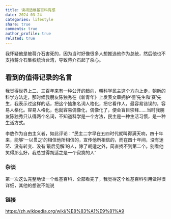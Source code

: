 ```yaml
---
title: 读胡适维基百科有感
date: 2024-03-24
categories: lifestyle
share: true
comments: true
author_profile: true
related: true
---
```


我怀疑他是被蒋介石害死的，因为当时好像很多人想推选他作为总统，然后他也不支持蒋介石集权统治台湾，导致蒋介石起了杀心。

## 看到的值得记录的名言

我觉得世界上二、三百年来有一种公开的趋向，朝科学民主这个方向上走，朝新的科学方法走，那时候我朋友陈独秀在《新青年》上发表文章拥护‘德’先生和‘赛’先生，我表示过这样的话，把这个抽象名词人格化，把它看作人，最容易错误的，容易人格化。容易人格化，也就容易偶像化，偶像化了，便会盲目崇拜……当时我朋友陈独秀只认得两个名词，不知道科学是一个方法，民主是一种生活习惯，是一种生活方式。

李敖作为自由主义者，如此评论：“民主二字早在五四时代就叫得满天响，四十年来，能够‘一以贯之’的相信他所相信的，宣传他所相信的，而在四十年间，没有迷茫、没有转变、没有‘最后见解’的人，除了胡适之外，简直找不到第二个。别看他笑得那么好，我总觉得胡适之是一个寂寞的人”

### 杂谈

第一次这么完整地读一个维基百科，全部看完了，我觉得这个维基百科引用做得很详细，其他的想说不能说

### 链接

https://zh.wikipedia.org/wiki/%E8%83%A1%E9%81%A9
